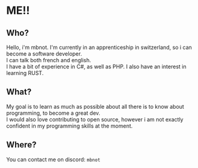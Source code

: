 # ME!!
## Who?
Hello, i'm mbnot. I'm currently in an apprenticeship in switzerland, so i can become a software developer.  
I can talk both french and english.  
I have a bit of experience in C#, as well as PHP. I also have an interest in learning RUST.
<!--## Why?
The main reasons that made me want to discover the world of IT, particularly programming, are problem solving and creation.  
Problem solving and logical analysis usually require a lot of thinking, and are very prevalent in IT. Lucky me, as for some reason i can spend hours doing just this.  
Making things that i simpy thought about become reality is also something that i've always dreamt of. Programming allows me to do that! Doing it efficiently is another story though. 
-->
## What?
My goal is to learn as much as possible about all there is to know about programming, to become a great dev.  
I would also love contributing to open source, however i am not exactly confident in my programming skills at the moment.
## Where?
You can contact me on discord: `mbnot`
